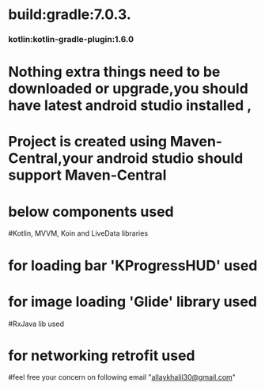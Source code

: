 # build:gradle:7.0.3.
### kotlin:kotlin-gradle-plugin:1.6.0
# Nothing extra things need to be downloaded or upgrade,you should have latest android studio installed ,
# Project is created using Maven-Central,your android studio should support Maven-Central
# below components used 
#Kotlin, MVVM, Koin and LiveData libraries
# for loading bar 'KProgressHUD' used
# for image loading 'Glide' library used
#RxJava lib used
# for networking retrofit used


#feel free your concern on following email "allaykhalil30@gmail.com"